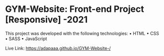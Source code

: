 # GYM-Website: Front-end Project [Responsive]  -2021

This project was developed with the following technologies: • HTML • CSS • SASS • JavaScript


Live Link: https://adapaaa.github.io/GYM-Website-/
